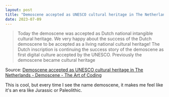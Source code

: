 ```yaml
---
layout: post
title: "Demoscene accepted as UNESCO cultural heritage in The Netherlands"
date: 2023-07-09
---
```


> Today the demoscene was accepted as Dutch national intangible cultural
heritage. We very happy about the success of the Dutch demoscene to be
accepted as a living national cultural heritage! The Dutch inscription is
continuing the success story of the demoscene as first digital culture
accepted by the UNESCO. Previously the demoscene became cultural heritage 

Source: [Demoscene accepted as UNESCO cultural heritage in The Netherlands - Demoscene - The Art of Coding](
http://demoscene-the-art-of-coding.net/2023/07/03/unescodemoscene-accepted-as-unesco-cultural-heritage-in-the-netherlands/
)

This is cool, but every time I see the name demoscene, it makes me feel
like it's an era like Jurassic or Paleolithic.


